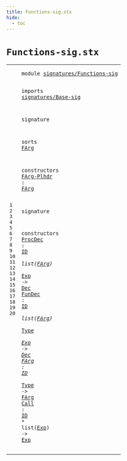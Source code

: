 ```yaml
---
title: Functions-sig.stx
hide:
  - toc
---
```


# `Functions-sig.stx`



[pdmosses/metaborg-tiger/org.metaborg.lang.tiger.statix/src-gen/statix/signatures/Functions-sig.stx]: https://github.com/pdmosses/metaborg-tiger/blob/master/org.metaborg.lang.tiger.statix/src-gen/statix/signatures/Functions-sig.stx "The source file on GitHub"

<div class="stx"><table class="highlighttable"><tbody><tr><td class="linenos"><div class="linenodiv"><pre><span></span>1
2
3
4
5
6
7
8
9
10
11
12
13
14
15
16
17
18
19
20
</pre></div></td>
<td class="code"><pre><code><span class="keyword">module</span> <a href="../Tiger-sig.stx/#signatures/Functions-sig_194_218" id="signatures/Functions-sig_7_31" title="Referenced at ../Tiger-sig.stx line 10"><span class="token sort_Id">signatures/Functions-sig</span></a>

<span class="keyword">imports</span>
  <a href="../Base-sig.stx/#signatures/Base-sig_7_26" id="signatures/Base-sig_43_62" title="Defined at ../Base-sig.stx line 1"><span class="token sort_Id">signatures/Base-sig</span></a>

<span class="keyword">signature</span>

  <span class="keyword">sorts</span>
    <span class="cons_SortDecl"><a href="#FArg_125_129" id="FArg_87_91" title="Referenced at line 12, 17, 18, 19; ../../../../trans/static-semantics.stx line 253"><span class="token sort_Id">FArg</span></a></span>

  <span class="keyword">constructors</span>
    <span class="cons_OpDecl"><a href="../../../../trans/static-semantics.stx/#FArg-Plhdr_12790_12800" id="FArg-Plhdr_112_122" title="Referenced at ../../../../trans/static-semantics.stx line 529"><span class="token sort_Id">FArg-Plhdr</span></a> <span class="operator">:</span> <span class="cons_SimpleSort"><a href="#FArg_87_91" id="FArg_125_129" title="Defined at line 9"><span class="token sort_Id">FArg</span></a></span></span>

<span class="keyword">signature</span>

  <span class="keyword">constructors</span>
    <span class="cons_OpDecl"><a href="../../../../trans/static-semantics.stx/#ProcDec_5286_5293" id="ProcDec_161_168" title="Referenced at ../../../../trans/static-semantics.stx line 238"><span class="token sort_Id">ProcDec</span></a> <span class="operator">:</span> <span class="cons_SimpleSort"><a href="../Base-sig.stx/#ID_104_106" id="ID_171_173" title="Defined at ../Base-sig.stx line 13"><span class="token sort_Id">ID</span></a></span> <span class="operator">*</span> <span class="keyword">list</span><span class="operator">(</span><span class="cons_SimpleSort"><a href="#FArg_87_91" id="FArg_181_185" title="Defined at line 9"><span class="token sort_Id">FArg</span></a></span><span class="operator">)</span> <span class="operator">*</span> <span class="cons_SimpleSort"><a href="../Base-sig.stx/#Exp_68_71" id="Exp_189_192" title="Defined at ../Base-sig.stx line 9"><span class="token sort_Id">Exp</span></a></span> <span class="operator">-&gt;</span> <span class="cons_SimpleSort"><a href="../Base-sig.stx/#Dec_60_63" id="Dec_196_199" title="Defined at ../Base-sig.stx line 8"><span class="token sort_Id">Dec</span></a></span></span>
    <span class="cons_OpDecl"><a href="../../../../trans/static-semantics.stx/#FunDec_5492_5498" id="FunDec_204_210" title="Referenced at ../../../../trans/static-semantics.stx line 244"><span class="token sort_Id">FunDec</span></a> <span class="operator">:</span> <span class="cons_SimpleSort"><a href="../Base-sig.stx/#ID_104_106" id="ID_213_215" title="Defined at ../Base-sig.stx line 13"><span class="token sort_Id">ID</span></a></span> <span class="operator">*</span> <span class="keyword">list</span><span class="operator">(</span><span class="cons_SimpleSort"><a href="#FArg_87_91" id="FArg_223_227" title="Defined at line 9"><span class="token sort_Id">FArg</span></a></span><span class="operator">)</span> <span class="operator">*</span> <span class="cons_SimpleSort"><a href="../Base-sig.stx/#Type_87_91" id="Type_231_235" title="Defined at ../Base-sig.stx line 11"><span class="token sort_Id">Type</span></a></span> <span class="operator">*</span> <span class="cons_SimpleSort"><a href="../Base-sig.stx/#Exp_68_71" id="Exp_238_241" title="Defined at ../Base-sig.stx line 9"><span class="token sort_Id">Exp</span></a></span> <span class="operator">-&gt;</span> <span class="cons_SimpleSort"><a href="../Base-sig.stx/#Dec_60_63" id="Dec_245_248" title="Defined at ../Base-sig.stx line 8"><span class="token sort_Id">Dec</span></a></span></span>
    <span class="cons_OpDecl"><a href="../../../../trans/static-semantics.stx/#FArg_5900_5904" id="FArg_253_257" title="Referenced at ../../../../trans/static-semantics.stx line 256"><span class="token sort_Id">FArg</span></a> <span class="operator">:</span> <span class="cons_SimpleSort"><a href="../Base-sig.stx/#ID_104_106" id="ID_260_262" title="Defined at ../Base-sig.stx line 13"><span class="token sort_Id">ID</span></a></span> <span class="operator">*</span> <span class="cons_SimpleSort"><a href="../Base-sig.stx/#Type_87_91" id="Type_265_269" title="Defined at ../Base-sig.stx line 11"><span class="token sort_Id">Type</span></a></span> <span class="operator">-&gt;</span> <span class="cons_SimpleSort"><a href="#FArg_87_91" id="FArg_273_277" title="Defined at line 9"><span class="token sort_Id">FArg</span></a></span></span>
    <span class="cons_OpDecl"><a href="../../../../trans/static-semantics.stx/#Call_6022_6026" id="Call_282_286" title="Referenced at ../../../../trans/static-semantics.stx line 262"><span class="token sort_Id">Call</span></a> <span class="operator">:</span> <span class="cons_SimpleSort"><a href="../Base-sig.stx/#ID_104_106" id="ID_289_291" title="Defined at ../Base-sig.stx line 13"><span class="token sort_Id">ID</span></a></span> <span class="operator">*</span> <span class="keyword">list</span><span class="operator">(</span><span class="cons_SimpleSort"><a href="../Base-sig.stx/#Exp_68_71" id="Exp_299_302" title="Defined at ../Base-sig.stx line 9"><span class="token sort_Id">Exp</span></a></span><span class="operator">)</span> <span class="operator">-&gt;</span> <span class="cons_SimpleSort"><a href="../Base-sig.stx/#Exp_68_71" id="Exp_307_310" title="Defined at ../Base-sig.stx line 9"><span class="token sort_Id">Exp</span></a></span></span>
</code></pre></td></tr></tbody></table></div>
